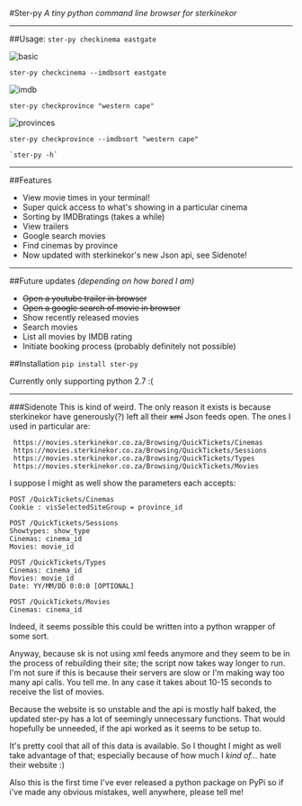 #Ster-py
*A tiny python command line browser for sterkinekor*

---

##Usage:
  `ster-py checkinema eastgate`

  ![basic](https://i.imgur.com/8df8C2f.png)

  `ster-py checkcinema --imdbsort eastgate`

  ![imdb](https://i.imgur.com/x9zj6IS.png)

   `ster-py checkprovince "western cape"`

   ![provinces](https://i.imgur.com/iOI6ppi.png)

   `ster-py checkprovince --imdbsort "western cape"`

    `ster-py -h`

---

##Features
* View movie times in your terminal!
* Super quick access to what's showing in a particular cinema
* Sorting by IMDBratings (takes a while)
* View trailers
* Google search movies
* Find cinemas by province
* Now updated with sterkinekor's new Json api, see Sidenote!

---

##Future updates
_(depending on how bored I am)_
* ~~Open a youtube trailer in browser~~
* ~~Open a google search of movie in browser~~
* Show recently released movies
* Search movies
* List all movies by IMDB rating
* Initiate booking process (probably definitely not possible)

##Installation
`pip install ster-py`

Currently only supporting python 2.7 :(

---
###Sidenote
This is kind of weird. The only reason it exists is because sterkinekor have generously(?) left all their ~~xml~~ Json feeds open. The ones I used in particular are:

     https://movies.sterkinekor.co.za/Browsing/QuickTickets/Cinemas
     https://movies.sterkinekor.co.za/Browsing/QuickTickets/Sessions
     https://movies.sterkinekor.co.za/Browsing/QuickTickets/Types
     https://movies.sterkinekor.co.za/Browsing/QuickTickets/Movies

I suppose I might as well show the parameters each accepts:

    POST /QuickTickets/Cinemas
    Cookie : visSelectedSiteGroup = province_id

    POST /QuickTickets/Sessions
    Showtypes: show_type
    Cinemas: cinema_id
    Movies: movie_id

    POST /QuickTickets/Types
    Cinemas: cinema_id
    Movies: movie_id
    Date: YY/MM/DD 0:0:0 [OPTIONAL]

    POST /QuickTickets/Movies
    Cinemas: cinema_id

Indeed, it seems possible this could be written into a python wrapper of some sort.

Anyway, because sk is not using xml feeds anymore and they seem to be in the process of rebuilding their site; the script now takes way longer to run. I'm not sure if this is because their servers are slow or I'm making way too many api calls. You tell me. In any case it takes about 10-15 seconds to receive the list of movies.

Because the website is so unstable and the api is mostly half baked, the updated ster-py has a lot of seemingly unnecessary functions. That would hopefully be unneeded, if the api worked as it seems to be setup to.  

It's pretty cool that all of this data is available. So I thought I might as well take advantage of that; especially because of how much I *kind of...* hate their website :)

Also this is the first time I've ever released a python package on PyPi so if i've made any obvious mistakes, well anywhere, please tell me!
